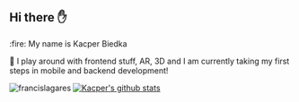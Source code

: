 ## Hi there :hand:
<div align="left">
:fire: My name is Kacper Biedka

:rocket: I play around with frontend stuff, AR, 3D and I am currently taking my first steps in mobile and backend development!

<a>
<img align="left" src="https://github-readme-stats.vercel.app/api/top-langs/?username=KacperBiedka&theme=tokyonight&line_height=45" alt="francislagares" />
</a>

[![Kacper's github stats](https://github-readme-stats.vercel.app/api?username=KacperBiedka&show_icons=true&theme=tokyonight&count_private=true&count_public=true&hide=stars&line_height=45)](https://github.com/ChrisAchinga/github-readme-stats)

</div>


<!--
**KacperBiedka/KacperBiedka** is a ✨ _special_ ✨ repository because its `README.md` (this file) appears on your GitHub profile.

Here are some ideas to get you started:

- 🔭 I’m currently working on ...
- 🌱 I’m currently learning ...
- 👯 I’m looking to collaborate on ...
- 🤔 I’m looking for help with ...
- 💬 Ask me about ...
- 📫 How to reach me: ...
- 😄 Pronouns: ...
- ⚡ Fun fact: ...
-->
